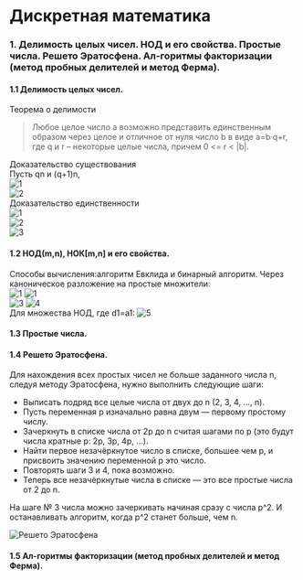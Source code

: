 # Дискретная математика
### 1. Делимость целых чисел. НОД и его свойства. Простые числа. Решето Эратосфена. Ал-горитмы факторизации (метод пробных делителей и метод Ферма).
#### 1.1 Делимость целых чисел.
 Теорема о делимости
> Любое целое число a возможно представить единственным образом через целое и отличное от нуля число b в виде a=b·q+r, где q и r – некоторые целые числа, причем 0 <= r < |b|.

Доказательство существования  
Пусть qn  и  (q+1)n,  
![1](http://ipo.spb.ru/iumk2/MATH_XXI-10/Modules/M_1.1.2/M_1.1.2.files/image009.gif)   
![2](http://ipo.spb.ru/iumk2/MATH_XXI-10/Modules/M_1.1.2/M_1.1.2.files/image011.gif)  
Доказательство единственности  
![1](http://ipo.spb.ru/iumk2/MATH_XXI-10/Modules/M_1.1.2/M_1.1.2.files/image013.gif)  
![2](http://ipo.spb.ru/iumk2/MATH_XXI-10/Modules/M_1.1.2/M_1.1.2.files/image015.gif)  
![3](http://ipo.spb.ru/iumk2/MATH_XXI-10/Modules/M_1.1.2/M_1.1.2.files/image017.gif)  
#### 1.2 НОД(m,n), НОК[m,n] и его свойства.
Способы вычисления:алгоритм Евклида и бинарный алгоритм.
Через каноническое разложение на простые множители:  
![1](https://wikimedia.org/api/rest_v1/media/math/render/svg/79086fb20eeab874b666a4c3dd16c8ce3b111479)
![1](https://wikimedia.org/api/rest_v1/media/math/render/svg/f799fcf2df158fdf79afb12a7e523e7e162853d9)  
![3](https://wikimedia.org/api/rest_v1/media/math/render/svg/5a3dc7299bf0435d23a5d5ff2e051c78f79cc010)
![4](https://wikimedia.org/api/rest_v1/media/math/render/svg/763005246bdf533342d77739ebbf852eea062297)  
Для множества НОД, где d1=a1: ![5](https://wikimedia.org/api/rest_v1/media/math/render/svg/e9909bb393b28f8563c2900b36e17a97c7a29ca2)
#### 1.3 Простые числа.
#### 1.4 Решето Эратосфена.
Для нахождения всех простых чисел не больше заданного числа n, следуя методу Эратосфена, нужно выполнить следующие шаги:

- Выписать подряд все целые числа от двух до n (2, 3, 4, …, n).
- Пусть переменная p изначально равна двум — первому простому числу.
- Зачеркнуть в списке числа от 2p до n считая шагами по p (это будут числа кратные p: 2p, 3p, 4p, …).
- Найти первое незачёркнутое число в списке, большее чем p, и присвоить значению переменной p это число.
- Повторять шаги 3 и 4, пока возможно.
- Теперь все незачёркнутые числа в списке — это все простые числа от 2 до n.

На шаге № 3 числа можно зачеркивать начиная сразу с числа p^2. И останавливать алгоритм, когда p^2 станет больше, чем n.

![Решето Эратосфена](https://upload.wikimedia.org/wikipedia/commons/thumb/8/8c/New_Animation_Sieve_of_Eratosthenes.gif/400px-New_Animation_Sieve_of_Eratosthenes.gif)
#### 1.5 Ал-горитмы факторизации (метод пробных делителей и метод Ферма).
